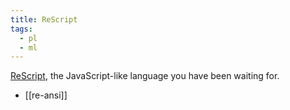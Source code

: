 ```yaml
---
title: ReScript
tags:
  - pl
  - ml
---
```


[ReScript](https://rescript-lang.org/), the JavaScript-like language you have been waiting for.

- [[re-ansi]]
